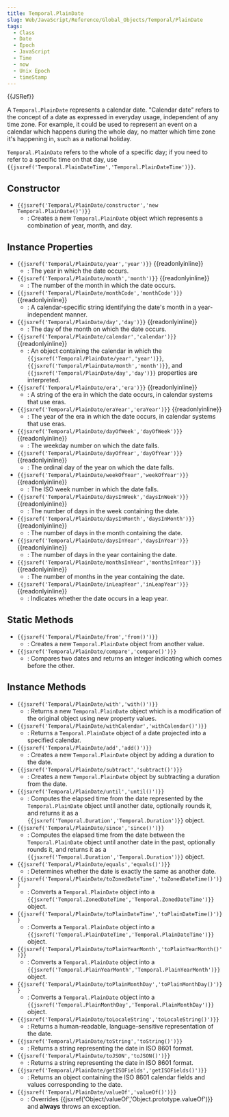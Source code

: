 ```yaml
---
title: Temporal.PlainDate
slug: Web/JavaScript/Reference/Global_Objects/Temporal/PlainDate
tags:
  - Class
  - Date
  - Epoch
  - JavaScript
  - Time
  - now
  - Unix Epoch
  - timeStamp
---
```

{{JSRef}}

<p class="summary"><span class="seoSummary">A <code>Temporal.PlainDate</code> represents a calendar date. "Calendar date" refers to the concept of a date as expressed in everyday usage, independent of any time zone.</span> For example, it could be used to represent an event on a calendar which happens during the whole day, no matter which time zone it's happening in, such as a national holiday.</p>

`Temporal.PlainDate` refers to the whole of a specific day; if you need to refer
to a specific time on that day, use
`{{jsxref('Temporal.PlainDateTime','Temporal.PlainDateTime')}}`.

## Constructor

- `{{jsxref('Temporal/PlainDate/constructor','new Temporal.PlainDate()')}}`
  - : Creates a new `Temporal.PlainDate` object which represents a combination
    of year, month, and day.

## Instance Properties

- `{{jsxref('Temporal/PlainDate/year','year')}}`
  {{readonlyinline}}
  - : The year in which the date occurs.
- `{{jsxref('Temporal/PlainDate/month','month')}}`
  {{readonlyinline}}
  - : The number of the month in which the date occurs.
- `{{jsxref('Temporal/PlainDate/monthCode','monthCode')}}`
  {{readonlyinline}}
  - : A calendar-specific string identifying the date's month in a
    year-independent manner.
- `{{jsxref('Temporal/PlainDate/day','day')}}`
  {{readonlyinline}}
  - : The day of the month on which the date occurs.
- `{{jsxref('Temporal/PlainDate/calendar','calendar')}}`
  {{readonlyinline}}
  - : An object containing the calendar in which the
    `{{jsxref('Temporal/PlainDate/year','year')}}`,
    `{{jsxref('Temporal/PlainDate/month','month')}}`, and
    `{{jsxref('Temporal/PlainDate/day','day')}}` properties are
    interpreted.
- `{{jsxref('Temporal/PlainDate/era','era')}}`
  {{readonlyinline}}
  - : A string of the era in which the date occurs, in calendar systems that use
    eras.
- `{{jsxref('Temporal/PlainDate/eraYear','eraYear')}}`
  {{readonlyinline}}
  - : The year of the era in which the date occurs, in calendar systems that use
    eras.
- `{{jsxref('Temporal/PlainDate/dayOfWeek','dayOfWeek')}}`
  {{readonlyinline}}
  - : The weekday number on which the date falls.
- `{{jsxref('Temporal/PlainDate/dayOfYear','dayOfYear')}}`
  {{readonlyinline}}
  - : The ordinal day of the year on which the date falls.
- `{{jsxref('Temporal/PlainDate/weekOfYear','weekOfYear')}}`
  {{readonlyinline}}
  - : The ISO week number in which the date falls.
- `{{jsxref('Temporal/PlainDate/daysInWeek','daysInWeek')}}`
  {{readonlyinline}}
  - : The number of days in the week containing the date.
- `{{jsxref('Temporal/PlainDate/daysInMonth','daysInMonth')}}`
  {{readonlyinline}}
  - : The number of days in the month containing the date.
- `{{jsxref('Temporal/PlainDate/daysInYear','daysInYear')}}`
  {{readonlyinline}}
  - : The number of days in the year containing the date.
- `{{jsxref('Temporal/PlainDate/monthsInYear','monthsInYear')}}`
  {{readonlyinline}}
  - : The number of months in the year containing the date.
- `{{jsxref('Temporal/PlainDate/inLeapYear','inLeapYear')}}`
  {{readonlyinline}}
  - : Indicates whether the date occurs in a leap year.

## Static Methods

- `{{jsxref('Temporal/PlainDate/from','from()')}}`
  - : Creates a new `Temporal.PlainDate` object from another value.
- `{{jsxref('Temporal/PlainDate/compare','compare()')}}`
  - : Compares two dates and returns an integer indicating which comes before
    the other.

## Instance Methods

- `{{jsxref('Temporal/PlainDate/with','with()')}}`
  - : Returns a new `Temporal.PlainDate` object which is a modification of the
    original object using new property values.
- `{{jsxref('Temporal/PlainDate/withCalendar','withCalendar()')}}`
  - : Returns a `Temporal.PlainDate` object of a date projected into a specified
    calendar.
- `{{jsxref('Temporal/PlainDate/add','add()')}}`
  - : Creates a new `Temporal.PlainDate` object by adding a duration to the
    date.
- `{{jsxref('Temporal/PlainDate/subtract','subtract()')}}`
  - : Creates a new `Temporal.PlainDate` object by subtracting a duration from
    the date.
- `{{jsxref('Temporal/PlainDate/until','until()')}}`
  - : Computes the elapsed time from the date represented by the
    `Temporal.PlainDate` object until another date, optionally rounds it, and
    returns it as a
    `{{jsxref('Temporal.Duration','Temporal.Duration')}}`
    object.
- `{{jsxref('Temporal/PlainDate/since','since()')}}`
  - : Computes the elapsed time from the date between the `Temporal.PlainDate`
    object until another date in the past, optionally rounds it, and returns it
    as a `{{jsxref('Temporal.Duration','Temporal.Duration')}}`
    object.
- `{{jsxref('Temporal/PlainDate/equals','equals()')}}`
  - : Determines whether the date is exactly the same as another date.
- `{{jsxref('Temporal/PlainDate/toZonedDateTime','toZonedDateTime()')}}`
  - : Converts a `Temporal.PlainDate` object into a
    `{{jsxref('Temporal.ZonedDateTime','Temporal.ZonedDateTime')}}`
    object.
- `{{jsxref('Temporal/PlainDate/toPlainDateTime','toPlainDateTime()')}}`
  - : Converts a `Temporal.PlainDate` object into a
    `{{jsxref('Temporal.PlainDateTime','Temporal.PlainDateTime')}}`
    object.
- `{{jsxref('Temporal/PlainDate/toPlainYearMonth','toPlainYearMonth()')}}`
  - : Converts a `Temporal.PlainDate` object into a
    `{{jsxref('Temporal.PlainYearMonth','Temporal.PlainYearMonth')}}`
    object.
- `{{jsxref('Temporal/PlainDate/toPlainMonthDay','toPlainMonthDay()')}}`
  - : Converts a `Temporal.PlainDate` object into a
    `{{jsxref('Temporal.PlainMonthDay','Temporal.PlainMonthDay')}}`
    object.
- `{{jsxref('Temporal/PlainDate/toLocaleString','toLocaleString()')}}`
  - : Returns a human-readable, language-sensitive representation of the date.
- `{{jsxref('Temporal/PlainDate/toString','toString()')}}`
  - : Returns a string representing the date in ISO 8601 format.
- `{{jsxref('Temporal/PlainDate/toJSON','toJSON()')}}`
  - : Returns a string representing the date in ISO 8601 format.
- `{{jsxref('Temporal/PlainDate/getISOFields','getISOFields()')}}`
  - : Returns an object containing the ISO 8601 calendar fields and values
    corresponding to the date.
- `{{jsxref('Temporal/PlainDate/valueOf','valueOf()')}}`
  - : Overrides
    {{jsxref('Object/valueOf','Object.prototype.valueOf')}} and
    **always** throws an exception.
